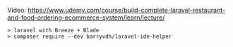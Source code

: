 Video: https://www.udemy.com/course/build-complete-laravel-restaurant-and-food-ordering-ecommerce-system/learn/lecture/

```
> laravel with Breeze + Blade
> composer require --dev barryvdh/laravel-ide-helper
```